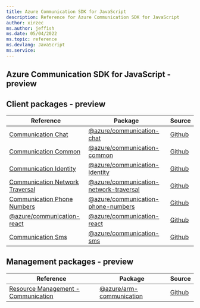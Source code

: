 ```yaml
---
title: Azure Communication SDK for JavaScript
description: Reference for Azure Communication SDK for JavaScript
author: xirzec
ms.author: jeffish
ms.date: 05/04/2022
ms.topic: reference
ms.devlang: JavaScript
ms.service:       
---
```

## Azure Communication SDK for JavaScript - preview
## Client packages - preview
| Reference | Package | Source |
|---|---|---|
|[Communication Chat](javascript/api/overview/azure/communication-chat-readme)|[@azure/communication-chat](https://www.npmjs.com/package/@azure/communication-chat)|[Github](https://github.com/Azure/azure-sdk-for-js/blob/main/sdk/communication/communication-chat)|
|[Communication Common](javascript/api/overview/azure/communication-common-readme)|[@azure/communication-common](https://www.npmjs.com/package/@azure/communication-common)|[Github](https://github.com/Azure/azure-sdk-for-js/blob/main/sdk/communication/communication-common)|
|[Communication Identity](javascript/api/overview/azure/communication-identity-readme)|[@azure/communication-identity](https://www.npmjs.com/package/@azure/communication-identity)|[Github](https://github.com/Azure/azure-sdk-for-js/blob/main/sdk/communication/communication-identity)|
|[Communication Network Traversal](javascript/api/overview/azure/communication-network-traversal-readme)|[@azure/communication-network-traversal](https://www.npmjs.com/package/@azure/communication-network-traversal)|[Github](https://github.com/Azure/azure-sdk-for-js/blob/main/sdk/communication/communication-network-traversal)|
|[Communication Phone Numbers](javascript/api/overview/azure/communication-phone-numbers-readme)|[@azure/communication-phone-numbers](https://www.npmjs.com/package/@azure/communication-phone-numbers)|[Github](https://github.com/Azure/azure-sdk-for-js/blob/main/sdk/communication/communication-phone-numbers)|
|[@azure/communication-react](javascript/api/overview/azure/communication-react-readme)|[@azure/communication-react](https://www.npmjs.com/package/@azure/communication-react)|[Github](https://github.com/Azure/azure-sdk-for-js)|
|[Communication Sms](javascript/api/overview/azure/communication-sms-readme)|[@azure/communication-sms](https://www.npmjs.com/package/@azure/communication-sms)|[Github](https://github.com/Azure/azure-sdk-for-js)|

## Management packages - preview
| Reference | Package | Source |
|---|---|---|
|[Resource Management - Communication](javascript/api/overview/azure/arm-communication-readme)|[@azure/arm-communication](https://www.npmjs.com/package/@azure/arm-communication)|[Github](https://github.com/Azure/azure-sdk-for-js/blob/main/sdk/communication/arm-communication)|


